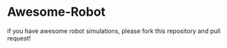 # Awesome-Robot


if you have awesome robot simulations, please fork this repository and pull request!
